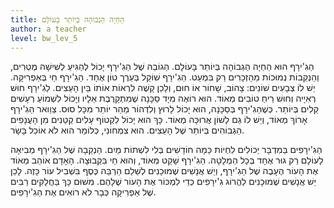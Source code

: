 ```yaml
---
title: הַחַיָה הַגְבוֹהָה בְּיוֹתֵר בָּעוֹלָם
author: a teacher
level: bw_lev_5
---
```

הַגִ'ירָף הוּא הַחַיָה הַגְבוֹהָה בְּיוֹתֵר בָּעוֹלָם. הַגוֹבַהּ שֶׁל הַגִ'ירָף יָכוֹל לְהַגִיעַ לְשִׁישָׁה מֶטְרִים, וְהַנְקֵבוֹת נְמוּכוֹת מֵהַזְכָרִים רַק בִּמְעַט. הַגִ'ירָף שׁוֹקֵל בְּעֵרֶך טוֹן אֶחָד. הַגִ'ירָף חַי בְּאַפְרִיקָה. יֵשׁ לוֹ צְבָעִים שׁוֹנִים: צָהוֹב, שָׁחוֹר אוֹ חוּם, וְלָכֵן קָשֶׁה לִרְאוֹת אוֹתוֹ בֵּין הָעֵצִים. לַגִ'ירָף חוּשׁ רְאִיָיה וְחוּשׁ רֵיחַ טוֹבִים מְאוֹד. הוּא רוֹאֶה מִיָד סַכָּנָה שֶׁמִתְקָרֶבֶת אֵלָיו וְיָכוֹל לִשְׁמוֹעַ רְעָשִׁים קַלִים בְּיוֹתֵר. כְּשֶׁהַגִ'ירָף בְּסַכָּנָה, הוּא יָכוֹל לָרוּץ וְלִדְהוֹר מַהֵר יוֹתֵר מִכָּל סוּס. צַוַואר הַגִ'ירָף אָרוֹךְ מְאוֹד, וְיֵשׁ לוֹ גַם לָשׁוֹן אֲרוּכָּה מְאוֹד. כָּךְ הוּא יָכוֹל לִקְטוֹף עָלִים קְטַנִים מִן הָעֲנָפִים הַגְבוֹהִים בְּיוֹתֵר שֶׁל הָעֵצִים. הוּא צִמְחוֹנִי, כְּלוֹמַר הוּא לֹא אוֹכֵל בָּשָׂר.

הַגִ'ירָפִים בַּמִדְבָּר יְכוֹלִים לִחְיוֹת כַּמָה חוֹדָשִׁים בְּלִי לִשְׁתוֹת מַיִם. הַנְקֵבָה שֶׁל הַגִ'ירָף מְבִיאָה לָעוֹלָם רַק גוּר אֶחָד בְּכָל הַמְלָטָה. הַגִ'ירָף שָׁקֵט מְאוֹד, וְהוּא חַי בִּקְבוּצָה. הָאָדָם אוֹהֵב מְאוֹד אֶת הָעוֹר הֶעָבֶה שֶׁל הַגִ'ירָף, וְיֵשׁ אֲנָשִׁים שֶׁמוּכָנִים לְשַׁלֵם הַרְבֵּה כֶּסֶף בִּשְׁבִיל עוֹר כָּזֶה. לָכֵן יֵשׁ אֲנָשִׁים שֶׁמוּכָנִים לַהֲרוֹג גִ'ירָפִים כְּדֵי לִמְכּוֹר אֶת הָעוֹר שֶׁלָהֶם. מִשׁוּם כָּךְ בַּחֲלָקִים רַבִּים שֶׁל אַפְרִיקָה כְּבָר לֹא רוֹאִים אֶת הַגִ'ירָפִים.